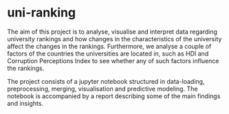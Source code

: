 # uni-ranking

The aim of this project is to analyse, visualise and interpret data regarding university rankings and how changes in the characteristics of the university affect the changes in the rankings. Furthermore, we analyse a couple of factors of the countries the universities are located in, such as HDI and Corruption Perceptions Index to see whether any of such factors influence the rankings.

The project consists of a jupyter notebook structured in data-loading, preprocessing, merging, visualisation and predictive modeling. The notebook is accompanied by a report describing some of the main findings and insights.
